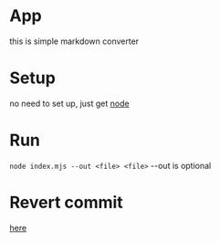 # App
this is simple markdown converter

# Setup
no need to set up, just get [node](https://nodejs.org/)

# Run
`node index.mjs --out <file> <file>` --out is optional

# Revert commit
[here](1761dd2f610133d007b23da60bcf3fd84976f92f)
